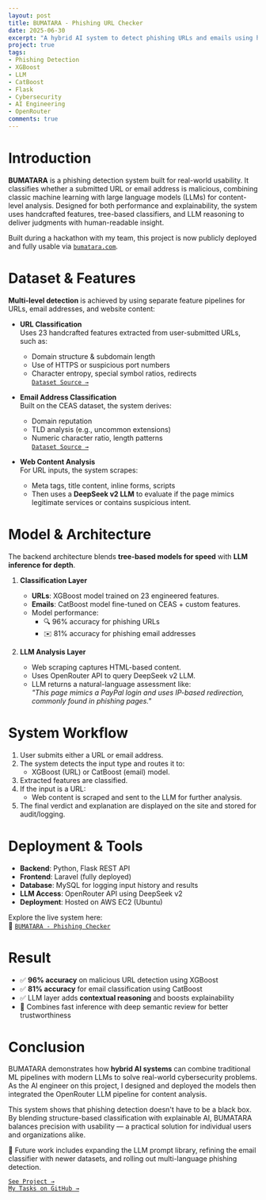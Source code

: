 ```yaml
---
layout: post
title: BUMATARA - Phishing URL Checker
date: 2025-06-30
excerpt: "A hybrid AI system to detect phishing URLs and emails using handcrafted features, tree-based models, and LLM reasoning for real-time cybersecurity defense."
project: true
tags:
- Phishing Detection
- XGBoost
- LLM
- CatBoost
- Flask
- Cybersecurity
- AI Engineering
- OpenRouter
comments: true
---
```


# Introduction

**BUMATARA** is a phishing detection system built for real-world usability. It classifies whether a submitted URL or email address is malicious, combining classic machine learning with large language models (LLMs) for content-level analysis. Designed for both performance and explainability, the system uses handcrafted features, tree-based classifiers, and LLM reasoning to deliver judgments with human-readable insight.

Built during a hackathon with my team, this project is now publicly deployed and fully usable via [`bumatara.com`](https://bumatara.com/).

# Dataset & Features

**Multi-level detection** is achieved by using separate feature pipelines for URLs, email addresses, and website content:

- **URL Classification**  
  Uses 23 handcrafted features extracted from user-submitted URLs, such as:
  - Domain structure & subdomain length
  - Use of HTTPS or suspicious port numbers
  - Character entropy, special symbol ratios, redirects  
  [`Dataset Source →`](https://data.mendeley.com/datasets/c2gw7fy2j4/3)

- **Email Address Classification**  
  Built on the CEAS dataset, the system derives:
  - Domain reputation
  - TLD analysis (e.g., uncommon extensions)
  - Numeric character ratio, length patterns  
  [`Dataset Source →`](https://www.kaggle.com/datasets/naserabdullahalam/phishing-email-dataset)

- **Web Content Analysis**  
  For URL inputs, the system scrapes:
  - Meta tags, title content, inline forms, scripts
  - Then uses a **DeepSeek v2 LLM** to evaluate if the page mimics legitimate services or contains suspicious intent.

# Model & Architecture

The backend architecture blends **tree-based models for speed** with **LLM inference for depth**.

1. **Classification Layer**
   - **URLs**: XGBoost model trained on 23 engineered features.
   - **Emails**: CatBoost model fine-tuned on CEAS + custom features.
   - Model performance:
     - 🔍 96% accuracy for phishing URLs
     - ✉️ 81% accuracy for phishing email addresses

2. **LLM Analysis Layer**
   - Web scraping captures HTML-based content.
   - Uses OpenRouter API to query DeepSeek v2 LLM.
   - LLM returns a natural-language assessment like:  
     *"This page mimics a PayPal login and uses IP-based redirection, commonly found in phishing pages."*

# System Workflow

1. User submits either a URL or email address.
2. The system detects the input type and routes it to:
   - XGBoost (URL) or CatBoost (email) model.
3. Extracted features are classified.
4. If the input is a URL:
   - Web content is scraped and sent to the LLM for further analysis.
5. The final verdict and explanation are displayed on the site and stored for audit/logging.

# Deployment & Tools

- **Backend**: Python, Flask REST API
- **Frontend**: Laravel (fully deployed)
- **Database**: MySQL for logging input history and results
- **LLM Access**: OpenRouter API using DeepSeek v2
- **Deployment**: Hosted on AWS EC2 (Ubuntu)

Explore the live system here:  
🔗 [`BUMATARA - Phishing Checker`](https://bumatara.com)

# Result

- ✅ **96% accuracy** on malicious URL detection using XGBoost
- ✅ **81% accuracy** for email classification using CatBoost
- ✅ LLM layer adds **contextual reasoning** and boosts explainability
- 🧠 Combines fast inference with deep semantic review for better trustworthiness

# Conclusion

BUMATARA demonstrates how **hybrid AI systems** can combine traditional ML pipelines with modern LLMs to solve real-world cybersecurity problems. As the AI engineer on this project, I designed and deployed the models then integrated the OpenRouter LLM pipeline for content analysis.

This system shows that phishing detection doesn't have to be a black box. By blending structure-based classification with explainable AI, BUMATARA balances precision with usability — a practical solution for individual users and organizations alike.

🚀 Future work includes expanding the LLM prompt library, refining the email classifier with newer datasets, and rolling out multi-language phishing detection.

[`See Project →`](https://bumatara.com)  
[`My Tasks on GitHub →`](https://github.com/malindard/phishing-checker-flask)

